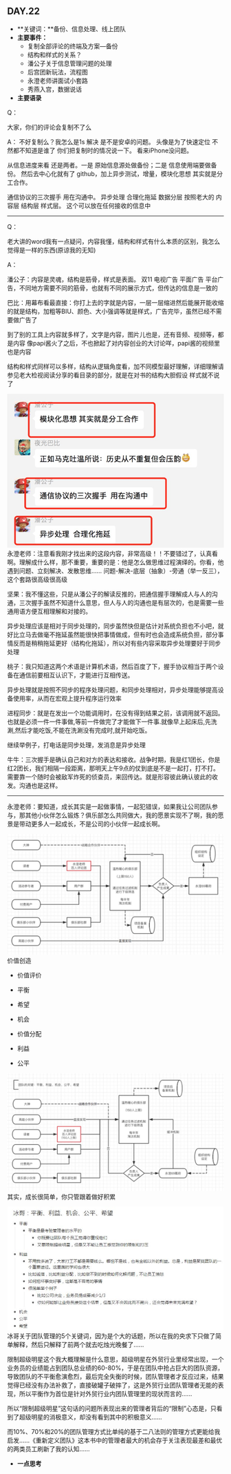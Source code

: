 ## DAY.22
+ **关键词：**备份、信息处理、线上团队
+ **主要事件：**
    + 复制全部评论的终端及方案—备份
    + 结构和样式的关系？
    + 潘公子关于信息管理问题的处理
    + 后宫团新玩法，流程图
    + 永澄老师讲面试小套路
    + 秀燕入宫，数据说话
+ **主要语录**

Q：

大家，你们的评论会复制不了么

A：
不好复制么？我怎么是1s 解决 是不是安卓的问题。
头像是为了快速定位 不然都不知道是谁了 你们把复制时的情况说一下。
看来iPhone没问题。

从信息进度来看 还是两者。一是 原始信息源处做备份；二是 信息使用端要做备份。
然后去中心化就有了 github，加上异步测试，增量，模块化思想 其实就是分工合作。

通信协议的三次握手 用在沟通中。 异步处理 合理化拖延
数据分层 按照老大的 内容层 结构层 样式层。
这个可以放在任何接收的信息中

---------

Q：

老大讲的word我有一点疑问，内容我懂，结构和样式有什么本质的区别，我怎么觉得是一样的东西(原谅我的无知)

A：

潘公子：内容是灵魂，结构是筋骨，样式是表面。
双11 电视广告 平面广告 平台广告，不同地方需要不同的筋骨，也就有不同的展示方式，但传达的信息是一致的

巴比：用幕布看最直接：你打上去的字就是内容，一层一层缩进然后能展开能收缩的就是结构，加粗等BIU、颜色、大小强调等就是样式，广告完毕，虽然已经不需要做广告了

到了别的工具上内容就多样了，文字是内容，图片儿也是，还有音频、视频等，都是内容
像papi酱火了之后，不也掀起了对内容创业的大讨论咩，papi酱的视频里也是内容

结构和样式同样可以多样，结构从逻辑角度看，加不同模型最好理解，详细理解请参见老大检视阅读分享的看目录的部分，就是在对书的结构大胆假设
样式就不说了

![](./_image/daeb8937c8cd6a6c6aebc10a86a67cb.jpg)
永澄老师：注意看我刚才找出来的这段内容，非常高级！！不要错过了，认真看啊。理解成什么样，那不重要，重要的是：他是怎么做思维过程演绎的。你看，他遇到问题、立刻解决、发散思维……
问题-解决-底层（抽象）-旁通（举一反三），这个套路很高级很高级

坚果：我不懂这些，只是从潘公子的解读反推的，把通信握手理解成人与人的沟通，三次握手虽然不知道什么意思，但人与人的沟通也是有层次的，也是需要一些通用语方便互相理解和对接的。

异步处理应该是相对于同步处理的，同步虽然快但是估计对系统负担也不小吧，就好比立马去做毫不拖延虽然能很快把事情做成，但有时也会造成系统负担，部分事情反而是稍稍拖延更好（结构化拖延），所以对有些内容采取异步处理要好于同步处理

桃子：我只知道这两个术语是计算机术语，然后百度了下，握手协议相当于两个设备在通信前要相互认识下，才能进行互相传送。

异步处理就是按照不同步的程序处理问题，和同步处理相对，异步处理能够提高设备使用率，从而在宏观上提升程序运行效率

进程同步：就是在发出一个功能调用时，在没有得到结果之前，该调用就不返回。也就是必须一件一件事做,等前一件做完了才能做下一件事.就像早上起床后,先洗涮,然后才能吃饭,不能在洗涮没有完成时,就开始吃饭。

继续举例子，打电话是同步处理，发消息是异步处理

牛牛：三次握手是确认自己和对方的表达和接收。战争时期，我是红1团长，你是红2团长，我们相隔一段距离，那明天上午9点的仗到底是不是一起打，打不打。需要靠一个随时会被敌军炸死的侦查员，来回传达。就是形容彼此确认彼此的收发。沟通也是这样。

----------

永澄老师：要知道，成长其实是一起做事情，一起犯错误，如果我让公司团队参与，那其他小伙伴怎么锻炼？俱乐部怎么共同做大，我的愿景实现不了啊，我的愿景是带动更多人一起成长，不是公司的小伙伴一起成长啊。

![](./_image/91b279a61034b5e4937ce78d2fc89c8.jpg)
价值创造

 - 价值评价
 - 平衡
 - 希望
 - 机会

 - 价值分配
 - 利益
 - 公平

![](./_image/8bd6838f617979446088c320c6424d7.jpg)
其实，成长很简单，你只管跟着做好积累


![](./_image/497c88e308203b3257b7fdef37b35fb.jpg)
 冰哥关于团队管理的5个关键词，因为是个大的话题，所以在我的央求下只做了简单解释，然后只解释了前两个就去吃烛光晚餐了……

限制超级明星这个我大概理解是什么意思，超级明星在外贸行业里经常出现，一个业务员的业绩能占到团队总业绩的60-80%，于是在团队中抢占巨大的团队资源，导致团队的不平衡愈演愈烈，最后完全失衡的时候，团队管理者才反应过来，结果觉得已经没有办法补救了，直接破罐子破摔了，这是外贸行业团队管理者无能的表现，所以平衡作为首位是针对外贸行业内团队管理里的现状而言的……

所以“限制超级明星”这句话的问题所表现出来的管理者背后的“限制”心态是，只看到了超级明星的消极意义，却没有看到其中的积极意义……

而10%、70%和20%的团队管理方式比单纯的基于二八法则的管理方式更能给我启发……《重新定义团队》这本书中的管理者最大的机会存于关注表现最差和最优的两类员工刷新了我的认知……

+ **一点思考**
